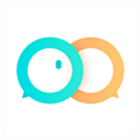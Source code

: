 <div align=center><img src="https://github.com/Elderkly/ImgRepository/blob/master/LW_Home/icon.png?raw=true" width="300" height="300" /></div>
